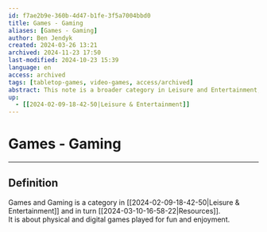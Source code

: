 ```yaml
---
id: f7ae2b9e-360b-4d47-b1fe-3f5a7004bbd0
title: Games - Gaming
aliases: [Games - Gaming]
author: Ben Jendyk
created: 2024-03-26 13:21
archived: 2024-11-23 17:50
last-modified: 2024-10-23 15:39
language: en
access: archived
tags: [tabletop-games, video-games, access/archived]
abstract: This note is a broader category in Leisure and Entertainment, encompassing any physical or digital game played for fun and enjoyment.
up:
  - [[2024-02-09-18-42-50|Leisure & Entertainment]]
---
```


# Games - Gaming

--- 

## Definition

Games and Gaming is a category in [[2024-02-09-18-42-50|Leisure & Entertainment]] and in turn [[2024-03-10-16-58-22|Resources]].  
It is about physical and digital games played for fun and enjoyment.
